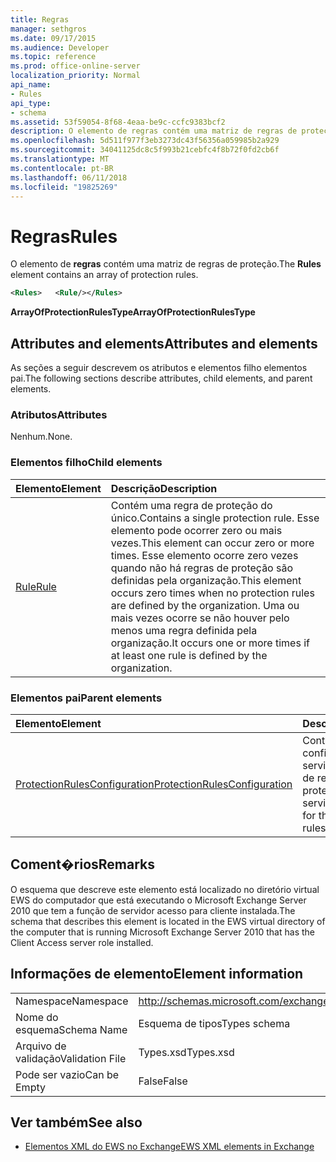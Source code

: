 ```yaml
---
title: Regras
manager: sethgros
ms.date: 09/17/2015
ms.audience: Developer
ms.topic: reference
ms.prod: office-online-server
localization_priority: Normal
api_name:
- Rules
api_type:
- schema
ms.assetid: 53f59054-8f68-4eaa-be9c-ccfc9383bcf2
description: O elemento de regras contém uma matriz de regras de proteção.
ms.openlocfilehash: 5d511f977f3eb3273dc43f56356a059985b2a929
ms.sourcegitcommit: 34041125dc8c5f993b21cebfc4f8b72f0fd2cb6f
ms.translationtype: MT
ms.contentlocale: pt-BR
ms.lasthandoff: 06/11/2018
ms.locfileid: "19825269"
---
```

# <a name="rules"></a><span data-ttu-id="5c51d-103">Regras</span><span class="sxs-lookup"><span data-stu-id="5c51d-103">Rules</span></span>

<span data-ttu-id="5c51d-104">O elemento de **regras** contém uma matriz de regras de proteção.</span><span class="sxs-lookup"><span data-stu-id="5c51d-104">The **Rules** element contains an array of protection rules.</span></span> 
  
```xml
<Rules>   <Rule/></Rules>
```

 <span data-ttu-id="5c51d-105">**ArrayOfProtectionRulesType**</span><span class="sxs-lookup"><span data-stu-id="5c51d-105">**ArrayOfProtectionRulesType**</span></span>
## <a name="attributes-and-elements"></a><span data-ttu-id="5c51d-106">Attributes and elements</span><span class="sxs-lookup"><span data-stu-id="5c51d-106">Attributes and elements</span></span>

<span data-ttu-id="5c51d-107">As seções a seguir descrevem os atributos e elementos filho elementos pai.</span><span class="sxs-lookup"><span data-stu-id="5c51d-107">The following sections describe attributes, child elements, and parent elements.</span></span>
  
### <a name="attributes"></a><span data-ttu-id="5c51d-108">Atributos</span><span class="sxs-lookup"><span data-stu-id="5c51d-108">Attributes</span></span>

<span data-ttu-id="5c51d-109">Nenhum.</span><span class="sxs-lookup"><span data-stu-id="5c51d-109">None.</span></span>
  
### <a name="child-elements"></a><span data-ttu-id="5c51d-110">Elementos filho</span><span class="sxs-lookup"><span data-stu-id="5c51d-110">Child elements</span></span>

|<span data-ttu-id="5c51d-111">**Elemento**</span><span class="sxs-lookup"><span data-stu-id="5c51d-111">**Element**</span></span>|<span data-ttu-id="5c51d-112">**Descrição**</span><span class="sxs-lookup"><span data-stu-id="5c51d-112">**Description**</span></span>|
|:-----|:-----|
|[<span data-ttu-id="5c51d-113">Rule</span><span class="sxs-lookup"><span data-stu-id="5c51d-113">Rule</span></span>](rule.md) <br/> |<span data-ttu-id="5c51d-114">Contém uma regra de proteção do único.</span><span class="sxs-lookup"><span data-stu-id="5c51d-114">Contains a single protection rule.</span></span> <span data-ttu-id="5c51d-115">Esse elemento pode ocorrer zero ou mais vezes.</span><span class="sxs-lookup"><span data-stu-id="5c51d-115">This element can occur zero or more times.</span></span> <span data-ttu-id="5c51d-116">Esse elemento ocorre zero vezes quando não há regras de proteção são definidas pela organização.</span><span class="sxs-lookup"><span data-stu-id="5c51d-116">This element occurs zero times when no protection rules are defined by the organization.</span></span> <span data-ttu-id="5c51d-117">Uma ou mais vezes ocorre se não houver pelo menos uma regra definida pela organização.</span><span class="sxs-lookup"><span data-stu-id="5c51d-117">It occurs one or more times if at least one rule is defined by the organization.</span></span>  <br/> |
   
### <a name="parent-elements"></a><span data-ttu-id="5c51d-118">Elementos pai</span><span class="sxs-lookup"><span data-stu-id="5c51d-118">Parent elements</span></span>

|<span data-ttu-id="5c51d-119">**Elemento**</span><span class="sxs-lookup"><span data-stu-id="5c51d-119">**Element**</span></span>|<span data-ttu-id="5c51d-120">**Descrição**</span><span class="sxs-lookup"><span data-stu-id="5c51d-120">**Description**</span></span>|
|:-----|:-----|
|[<span data-ttu-id="5c51d-121">ProtectionRulesConfiguration</span><span class="sxs-lookup"><span data-stu-id="5c51d-121">ProtectionRulesConfiguration</span></span>](protectionrulesconfiguration.md) <br/> |<span data-ttu-id="5c51d-122">Contém a configuração do serviço para o serviço de regras de proteção.</span><span class="sxs-lookup"><span data-stu-id="5c51d-122">Contains service configuration for the protection rules service.</span></span>  <br/> |
   
## <a name="remarks"></a><span data-ttu-id="5c51d-123">Coment�rios</span><span class="sxs-lookup"><span data-stu-id="5c51d-123">Remarks</span></span>

<span data-ttu-id="5c51d-124">O esquema que descreve este elemento está localizado no diretório virtual EWS do computador que está executando o Microsoft Exchange Server 2010 que tem a função de servidor acesso para cliente instalada.</span><span class="sxs-lookup"><span data-stu-id="5c51d-124">The schema that describes this element is located in the EWS virtual directory of the computer that is running Microsoft Exchange Server 2010 that has the Client Access server role installed.</span></span>
  
## <a name="element-information"></a><span data-ttu-id="5c51d-125">Informações de elemento</span><span class="sxs-lookup"><span data-stu-id="5c51d-125">Element information</span></span>

|||
|:-----|:-----|
|<span data-ttu-id="5c51d-126">Namespace</span><span class="sxs-lookup"><span data-stu-id="5c51d-126">Namespace</span></span>  <br/> |http://schemas.microsoft.com/exchange/services/2006/types  <br/> |
|<span data-ttu-id="5c51d-127">Nome do esquema</span><span class="sxs-lookup"><span data-stu-id="5c51d-127">Schema Name</span></span>  <br/> |<span data-ttu-id="5c51d-128">Esquema de tipos</span><span class="sxs-lookup"><span data-stu-id="5c51d-128">Types schema</span></span>  <br/> |
|<span data-ttu-id="5c51d-129">Arquivo de validação</span><span class="sxs-lookup"><span data-stu-id="5c51d-129">Validation File</span></span>  <br/> |<span data-ttu-id="5c51d-130">Types.xsd</span><span class="sxs-lookup"><span data-stu-id="5c51d-130">Types.xsd</span></span>  <br/> |
|<span data-ttu-id="5c51d-131">Pode ser vazio</span><span class="sxs-lookup"><span data-stu-id="5c51d-131">Can be Empty</span></span>  <br/> |<span data-ttu-id="5c51d-132">False</span><span class="sxs-lookup"><span data-stu-id="5c51d-132">False</span></span>  <br/> |
   
## <a name="see-also"></a><span data-ttu-id="5c51d-133">Ver também</span><span class="sxs-lookup"><span data-stu-id="5c51d-133">See also</span></span>



- [<span data-ttu-id="5c51d-134">Elementos XML do EWS no Exchange</span><span class="sxs-lookup"><span data-stu-id="5c51d-134">EWS XML elements in Exchange</span></span>](ews-xml-elements-in-exchange.md)


